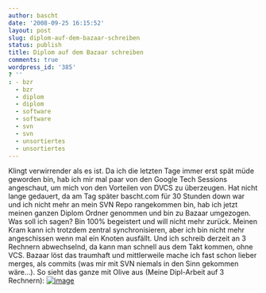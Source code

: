 ```yaml
---
author: bascht
date: '2008-09-25 16:15:52'
layout: post
slug: diplom-auf-dem-bazaar-schreiben
status: publish
title: Diplom auf dem Bazaar schreiben
comments: true
wordpress_id: '385'
? ''
: - bzr
  - bzr
  - diplom
  - diplom
  - software
  - software
  - svn
  - svn
  - unsortiertes
  - unsortiertes
---
```


Klingt verwirrender als es ist. Da ich die letzten Tage immer erst
spät müde geworden bin, hab ich mir mal paar von den Google Tech
Sessions angeschaut, um mich von den Vorteilen von DVCS zu
überzeugen. Hat nicht lange gedauert, da am Tag später bascht.com
für 30 Stunden down war und ich nicht mehr an mein SVN Repo
rangekommen bin, hab ich jetzt meinen ganzen Diplom Ordner genommen
und bin zu Bazaar umgezogen. Was soll ich sagen? Bin 100%
begeistert und will nicht mehr zurück. Meinen Kram kann ich
trotzdem zentral synchronisieren, aber ich bin nicht mehr
angeschissen wenn mal ein Knoten ausfällt. Und ich schreib derzeit
an 3 Rechnern abwechselnd, da kann man schnell aus dem Takt kommen,
ohne VCS. Bazaar löst das traumhaft und mittlerweile mache ich fast
schon lieber merges, als commits (was mir mit SVN niemals in den
Sinn gekommen wäre...). So sieht das ganze mit Olive aus (Meine
Dipl-Arbeit auf 3 Rechnern):
[![image](http://www.bascht.com/uploads/2008/09/bzr-diploma-300x295.png "bzr-diploma")](http://www.bascht.com/uploads/2008/09/bzr-diploma.png)



